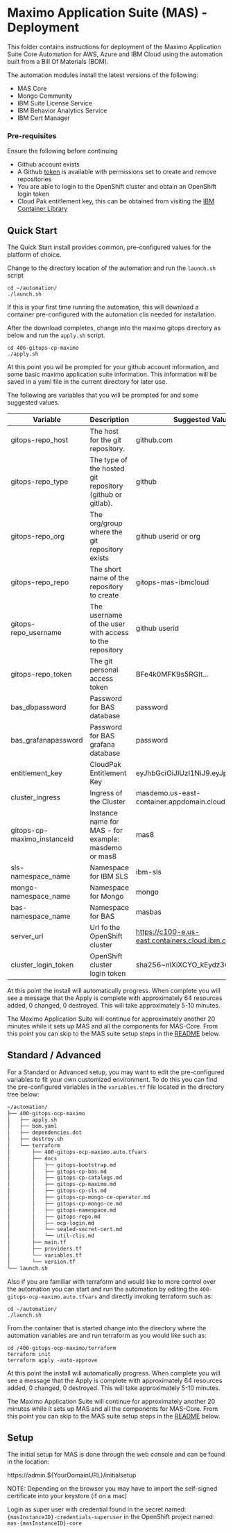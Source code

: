 # Maximo Application Suite (MAS) - Deployment

This folder contains instructions for deployment of the Maximo Application Suite Core Automation for AWS, Azure and IBM Cloud using the automation built from a Bill Of Materials (BOM).

The automation modules install the latest versions of the following:

- MAS Core
- Mongo Community
- IBM Suite License Service
- IBM Behavior Analytics Service
- IBM Cert Manager

### Pre-requisites
Ensure the following before continuing
- Github account exists
- A Github [token](https://docs.github.com/en/enterprise-server@3.3/authentication/keeping-your-account-and-data-secure/creating-a-personal-access-token) is available with permissions set to create and remove repositories
- You are able to login to the OpenShift cluster and obtain an OpenShift login token
- Cloud Pak entitlement key, this can be obtained from visiting the [IBM Container Library](https://myibm.ibm.com/products-services/containerlibrary)

## Quick Start

The Quick Start install provides common, pre-configured values for the platform of choice.  

Change to the directory location of the automation and run the `launch.sh` script

```shell
cd ~/automation/
./launch.sh
```

If this is your first time running the automation, this will download a container pre-configured with the automation clis needed for installation.

After the download completes, change into the maximo gitops directory as below and run the `apply.sh` script.

```shell
cd 406-gitops-cp-maximo
./apply.sh
```

At this point you wil be prompted for your github account information, and some basic maximo application suite information.  This information will be saved in a yaml file in the current directory for later use.

The following are variables that you will be prompted for and some suggested values.

| Variable      | Description  | Suggested Value | 
| -----------   | ------------ | ---------------
| gitops-repo_host | The host for the git repository.  | github.com    |
| gitops-repo_type | The type of the hosted git repository (github or gitlab). | github |
| gitops-repo_org | The org/group where the git repository exists | github userid or org |
| gitops-repo_repo | The short name of the repository to create | gitops-mas-ibmcloud |
| gitops-repo_username | The username of the user with access to the repository | github userid |
| gitops-repo_token | The git personal access token | BFe4k0MFK9s5RGIt... |
| bas_dbpassword | Password for BAS database | password |
| bas_grafanapassword | Password for BAS grafana database | password |
| entitlement_key | CloudPak Entitlement Key | eyJhbGciOiJIUzI1NiJ9.eyJpc3... |
| cluster_ingress | Ingress of the Cluster | masdemo.us-east-container.appdomain.cloud |
| gitops-cp-maximo_instanceid | Instance name for MAS - for example: masdemo or mas8 | mas8 |
| sls-namespace_name | Namespace for IBM SLS | ibm-sls |
| mongo-namespace_name | Namespace for Mongo | mongo |
| bas-namespace_name | Namespace for BAS | masbas |
| server_url | Url fo the OpenShift cluster | https://c100-e.us-east.containers.cloud.ibm.com:32346 |
| cluster_login_token | OpenShift cluster login token | sha256~nlXiXCYO_kEydz36B88y0reQ... |


At this point the install will automatically progress.  When complete you will see a message that the Apply is complete with approximately 64 resources added, 0 changed, 0 destroyed.  This will take approximately 5-10 minutes.

The Maximo Application Suite will continue for approximately another 20 minutes while it sets up MAS and all the components for MAS-Core.  From this point you can skip to the MAS suite setup steps in the [README](./README.md#setup) below.

## Standard / Advanced

For a Standard or Advanced setup, you may want to edit the pre-configured variables to fit your own customized environment.  To do this you can find the pre-configured variables in the `variables.tf` file located in the directory tree below:

```bash
~/automation/
├── 400-gitops-ocp-maximo
│   ├── apply.sh
│   ├── bom.yaml
│   ├── dependencies.dot
│   ├── destroy.sh
│   └── terraform
│       ├── 400-gitops-ocp-maximo.auto.tfvars
│       ├── docs
│       │   ├── gitops-bootstrap.md
│       │   ├── gitops-cp-bas.md
│       │   ├── gitops-cp-catalogs.md
│       │   ├── gitops-cp-maximo.md
│       │   ├── gitops-cp-sls.md
│       │   ├── gitops-cp-mongo-ce-operator.md
│       │   ├── gitops-cp-mongo-ce.md
│       │   ├── gitops-namespace.md
│       │   ├── gitops-repo.md
│       │   ├── ocp-login.md
│       │   └── sealed-secret-cert.md
│       │   └── util-clis.md
│       ├── main.tf
│       ├── providers.tf
│       └── variables.tf
│       └── version.tf
└── launch.sh

```

Also if you are familiar with terraform and would like to more control over the automation you can start and run the automation by editing the `400-gitops-ocp-maximo.auto.tfvars` and directly invoking terraform such as:

```shell
cd ~/automation/
./launch.sh
```

From the container that is started change into the directory where the automation variables are and run terraform as you would like such as:

```shell
cd /400-gitops-ocp-maximo/terraform
terraform init
terraform apply -auto-approve
```

At this point the install will automatically progress.  When complete you will see a message that the Apply is complete with approximately 64 resources added, 0 changed, 0 destroyed.  This will take approximately 5-10 minutes.

The Maximo Application Suite will continue for approximately another 20 minutes while it sets up MAS and all the components for MAS-Core.  From this point you can skip to the MAS suite setup steps in the [README](./README.md#setup) below.

## Setup

The initial setup for MAS is done through the web console and can be found in the location:

https://admin.${YourDomainURL}/initialsetup

NOTE: Depending on the browser you may have to import the self-signed certificate into your keystore (if on a mac)

Login as super user with credential found in the secret named: `{masInstanceID}-credentials-superuser` in the OpenShift project named: `mas-{masInstanceID}-core`  

